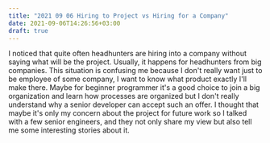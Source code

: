 ```yaml
---
title: "2021 09 06 Hiring to Project vs Hiring for a Company"
date: 2021-09-06T14:26:56+03:00
draft: true
---
```


I noticed that quite often headhunters are hiring into a company
without saying what will be the project. Usually, it happens for
headhunters from big companies. This situation is confusing me because
I don't really want just to be employee of some company, I want to know
what product exactly I'll make there. Maybe for beginner programmer it's
a good choice to join a big organization and learn how processes are
organized but I don't really understand why a senior developer
can accept such an offer. I thought that maybe it's only my concern about
the project for future work so I talked with a few senior engineers,
and they not only share my view but also tell me some interesting stories about
it.


